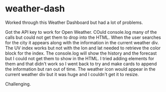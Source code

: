 # weather-dash

Worked through this Weather Dashboard but had a lot of problems.

Got the API key to work for Open Weather. COuld console.log many of the calls but could not get them to drop into the HTML. When the user searches for the city it appears along with the information in the current weather div. The UV index works but not with the lon and lat needed to retrieve the color block for the index. The console.log will show the history and the forecast but I could not get them to show in the HTML. I tried adding elements for them and that didn't work so I went back to try and make cards to append the information but ran out of time. The weather icon would appear in the current weather div but it was huge and I couldn't get it to resize.

Challenging.
